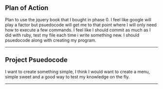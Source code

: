 ## Plan of Action

Plan to use the jquery book that I bought in phase 0. I feel like google will play a factor but psuedocode will get me to that point where I will only need how to execute a few commands. I feel like I should commit as much as I did with ruby, test my file each time i write something new. I should psuedocode along with creating my program.
___________________________________________________

## Project Psuedocode
I want to create something simple, I think I would want to create a menu, simple sweet and a good way to test my knowledge on the fly.
___________________________________________________

